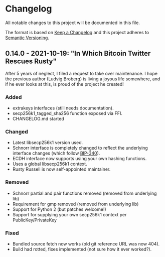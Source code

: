 # Changelog
All notable changes to this project will be documented in this file.

The format is based on [Keep a Changelog](https://keepachangelog.com/en/1.0.0/)
and this project adheres to [Semantic Versioning](https://semver.org/spec/v2.0.0.html).

## 0.14.0 - 2021-10-19: "In Which Bitcoin Twitter Rescues Rusty"

After 5 years of neglect, I filed a request to take over maintenance.
I hope the previous author (Ludvig Broberg) is living a joyous life
somewhere, and if he ever looks at this, is proud of the project he
created!

### Added

- extrakeys interfaces (still needs documentation).
- secp256k1_tagged_sha256 function exposed via FFI.
- CHANGELOG.md started

### Changed

- Latest libsecp256k1 version used.
- Schnorr interface is completely changed to reflect the underlying interface
  changes (which follow [BIP-340]).
- ECDH interface now supports using your own hashing functions.
- Uses a global libsecp256k1 context.
- Rusty Russell is now self-appointed maintainer.

### Removed

- Schnorr partial and pair functions removed (removed from underlying lib)
- Requirement for gmp removed (removed from underlying lib)
- Support for Python 2 (but patches welcome!)
- Support for supplying your own secp256k1 context per PublicKey/PrivateKey

### Fixed

- Bundled source fetch now works (old git reference URL was now 404).
- Build had rotted, fixes implemented (not sure how it ever worked?).

[BIP-340]: https://github.com/bitcoin/bips/blob/master/bip-0340.mediawiki
